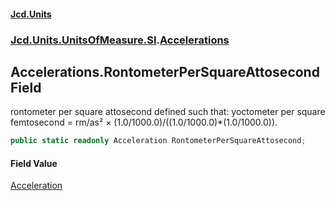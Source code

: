 #### [Jcd.Units](index.md 'index')
### [Jcd.Units.UnitsOfMeasure.SI](Jcd.Units.UnitsOfMeasure.SI.md 'Jcd.Units.UnitsOfMeasure.SI').[Accelerations](Accelerations.md 'Jcd.Units.UnitsOfMeasure.SI.Accelerations')

## Accelerations.RontometerPerSquareAttosecond Field

rontometer per square attosecond defined such that: yoctometer per square femtosecond = rm/as² × (1.0/1000.0)/((1.0/1000.0)*(1.0/1000.0)).

```csharp
public static readonly Acceleration RontometerPerSquareAttosecond;
```

#### Field Value
[Acceleration](Acceleration.md 'Jcd.Units.UnitTypes.Acceleration')